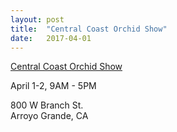 ```yaml
---
layout: post
title:  "Central Coast Orchid Show"
date:   2017-04-01
---
```


[Central Coast Orchid Show](http://fcos.org/)

April 1-2, 9AM - 5PM

800 W Branch St.  
Arroyo Grande, CA
